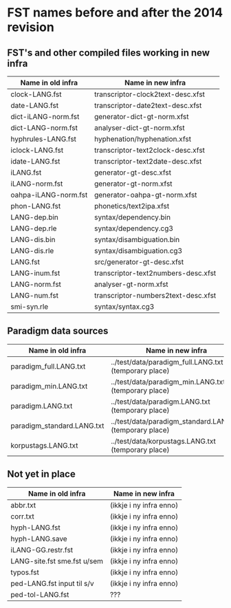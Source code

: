 # FST names before and after the 2014 revision

## FST's and other compiled files working in new infra

| Name in old infra    | Name in new infra                   |
| -------------------- | ----------------------------------- |
| clock-LANG.fst       | transcriptor-clock2text-desc.xfst   |
| date-LANG.fst        | transcriptor-date2text-desc.xfst    |
| dict-iLANG-norm.fst  | generator-dict-gt-norm.xfst         |
| dict-LANG-norm.fst   | analyser-dict-gt-norm.xfst          |
| hyphrules-LANG.fst   | hyphenation/hyphenation.xfst        |
| iclock-LANG.fst      | transcriptor-text2clock-desc.xfst   |
| idate-LANG.fst       | transcriptor-text2date-desc.xfst    |
| iLANG.fst            | generator-gt-desc.xfst              |
| iLANG-norm.fst       | generator-gt-norm.xfst              |
| oahpa-iLANG-norm.fst | generator-oahpa-gt-norm.xfst        |
| phon-LANG.fst        | phonetics/text2ipa.xfst             |
| LANG-dep.bin         | syntax/dependency.bin               |
| LANG-dep.rle         | syntax/dependency.cg3               |
| LANG-dis.bin         | syntax/disambiguation.bin           |
| LANG-dis.rle         | syntax/disambiguation.cg3           |
| LANG.fst             | src/generator-gt-desc.xfst          |
| LANG-inum.fst        | transcriptor-text2numbers-desc.xfst |
| LANG-norm.fst        | analyser-gt-norm.xfst               |
| LANG-num.fst         | transcriptor-numbers2text-desc.xfst |
| smi-syn.rle          | syntax/syntax.cg3                   |

## Paradigm data sources

| Name in old infra          | Name in new infra                                         |
| -------------------------- | --------------------------------------------------------- |
| paradigm_full.LANG.txt     | ../test/data/paradigm_full.LANG.txt (temporary place)     |
| paradigm_min.LANG.txt      | ../test/data/paradigm_min.LANG.txt (temporary place)      |
| paradigm.LANG.txt          | ../test/data/paradigm.LANG.txt (temporary place)          |
| paradigm_standard.LANG.txt | ../test/data/paradigm_standard.LANG.txt (temporary place) |
| korpustags.LANG.txt        | ../test/data/korpustags.LANG.txt (temporary place)        |

## Not yet in place

| Name in old infra           | Name in new infra       |
| --------------------------- | ----------------------- |
| abbr.txt                    | (ikkje i ny infra enno) |
| corr.txt                    | (ikkje i ny infra enno) |
| hyph-LANG.fst               | (ikkje i ny infra enno) |
| hyph-LANG.save              | (ikkje i ny infra enno) |
| iLANG-GG.restr.fst          | (ikkje i ny infra enno) |
| LANG-site.fst sme.fst u/sem | (ikkje i ny infra enno) |
| typos.fst                   | (ikkje i ny infra enno) |
| ped-LANG.fst input til s/v  | (ikkje i ny infra enno) |
| ped-tol-LANG.fst            | ???                     |
